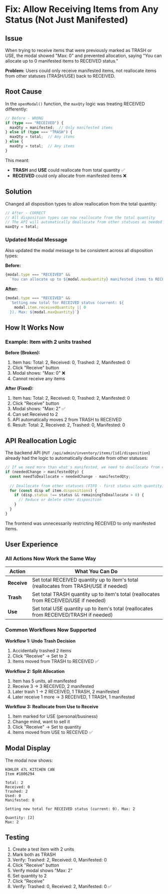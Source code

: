 # Fix: Allow Receiving Items from Any Status (Not Just Manifested)

## Issue

When trying to receive items that were previously marked as TRASH or USE, the modal showed "Max: 0" and prevented allocation, saying "You can allocate up to 0 manifested items to RECEIVED status."

**Problem:** Users could only receive manifested items, not reallocate items from other statuses (TRASH/USE) back to RECEIVED.

## Root Cause

In the `openModal()` function, the `maxQty` logic was treating RECEIVED differently:

```typescript
// Before - WRONG
if (type === "RECEIVED") {
  maxQty = manifested;  // Only manifested items
} else if (type === "TRASH") {
  maxQty = total;  // Any items
} else {
  maxQty = total;  // Any items
}
```

This meant:
- **TRASH** and **USE** could reallocate from total quantity ✅
- **RECEIVED** could only allocate from manifested items ❌

## Solution

Changed all disposition types to allow reallocation from the total quantity:

```typescript
// After - CORRECT
// All disposition types can now reallocate from the total quantity
// The API will automatically deallocate from other statuses as needed
maxQty = total;
```

### Updated Modal Message

Also updated the modal message to be consistent across all disposition types:

**Before:**
```typescript
{modal.type === "RECEIVED" &&
  `You can allocate up to ${modal.maxQuantity} manifested items to RECEIVED status.`}
```

**After:**
```typescript
{modal.type === "RECEIVED" &&
  `Setting new total for RECEIVED status (current: ${
    modal.item.receivedQuantity || 0
  }). Max: ${modal.maxQuantity}`}
```

## How It Works Now

### Example: Item with 2 units trashed

**Before (Broken):**
1. Item has: Total: 2, Received: 0, Trashed: 2, Manifested: 0
2. Click "Receive" button
3. Modal shows: "Max: 0" ❌
4. Cannot receive any items

**After (Fixed):**
1. Item has: Total: 2, Received: 0, Trashed: 2, Manifested: 0
2. Click "Receive" button
3. Modal shows: "Max: 2" ✅
4. Can set Received to 2
5. API automatically moves 2 from TRASH to RECEIVED
6. Result: Total: 2, Received: 2, Trashed: 0, Manifested: 0

## API Reallocation Logic

The backend API (`PUT /api/admin/inventory/items/[id]/disposition`) already had the logic to automatically deallocate from other statuses:

```typescript
// If we need more than what's manifested, we need to deallocate from other statuses
if (neededChange > manifestedQty) {
  const needToDeallocate = neededChange - manifestedQty;
  
  // Deallocate from other statuses (FIFO - first status with quantity)
  for (const disp of item.dispositions) {
    if (disp.status !== status && remainingToDeallocate > 0) {
      // Reduce or delete other disposition
    }
  }
}
```

The frontend was unnecessarily restricting RECEIVED to only manifested items.

## User Experience

### All Actions Now Work the Same Way

| Action | What You Can Do |
|--------|-----------------|
| **Receive** | Set total RECEIVED quantity up to item's total (reallocates from TRASH/USE if needed) |
| **Trash** | Set total TRASH quantity up to item's total (reallocates from RECEIVED/USE if needed) |
| **Use** | Set total USE quantity up to item's total (reallocates from RECEIVED/TRASH if needed) |

### Common Workflows Now Supported

**Workflow 1: Undo Trash Decision**
1. Accidentally trashed 2 items
2. Click "Receive" → Set to 2
3. Items moved from TRASH to RECEIVED ✅

**Workflow 2: Split Allocation**
1. Item has 5 units, all manifested
2. Receive 3 → 3 RECEIVED, 2 manifested
3. Later trash 1 → 2 RECEIVED, 1 TRASH, 2 manifested
4. Later receive 1 more → 3 RECEIVED, 1 TRASH, 1 manifested

**Workflow 3: Reallocate from Use to Receive**
1. Item marked for USE (personal/business)
2. Change mind, want to sell it
3. Click "Receive" → Set to quantity
4. Items moved from USE to RECEIVED ✅

## Modal Display

The modal now shows:
```
KOHLER 47L KITCHEN CAN
Item #1806294

Total: 2
Received: 0
Trashed: 2
Used: 0
Manifested: 0

Setting new total for RECEIVED status (current: 0). Max: 2

Quantity: [2]
Max: 2
```

## Testing

1. Create a test item with 2 units
2. Mark both as TRASH
3. Verify: Trashed: 2, Received: 0, Manifested: 0
4. Click "Receive" button
5. Verify modal shows "Max: 2"
6. Set quantity to 2
7. Click "Receive"
8. Verify: Trashed: 0, Received: 2, Manifested: 0 ✅


















